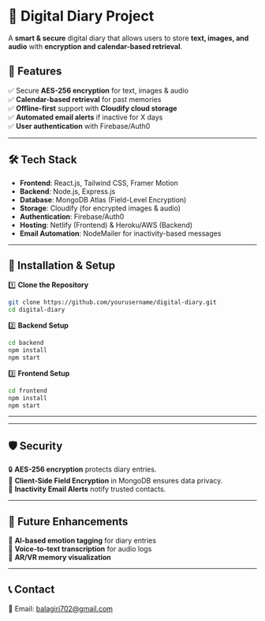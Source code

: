 # 📖 Digital Diary Project  
A **smart & secure** digital diary that allows users to store **text, images, and audio** with **encryption and calendar-based retrieval**.  

## 🚀 Features  
✅ Secure **AES-256 encryption** for text, images & audio  
✅ **Calendar-based retrieval** for past memories  
✅ **Offline-first** support with **Cloudify cloud storage**  
✅ **Automated email alerts** if inactive for X days  
✅ **User authentication** with Firebase/Auth0  

---

## 🛠️ Tech Stack  
- **Frontend**: React.js, Tailwind CSS, Framer Motion  
- **Backend**: Node.js, Express.js  
- **Database**: MongoDB Atlas (Field-Level Encryption)  
- **Storage**: Cloudify (for encrypted images & audio)  
- **Authentication**: Firebase/Auth0  
- **Hosting**: Netlify (Frontend) & Heroku/AWS (Backend)  
- **Email Automation**: NodeMailer for inactivity-based messages  

---

## 🔧 Installation & Setup  
1️⃣ **Clone the Repository**  
```bash
git clone https://github.com/yourusername/digital-diary.git
cd digital-diary
```
2️⃣ **Backend Setup**  
```bash
cd backend
npm install
npm start
```
3️⃣ **Frontend Setup**  
```bash
cd frontend
npm install
npm start
```

---


---

## 🛡️ Security  
🔒 **AES-256 encryption** protects diary entries.  
🔑 **Client-Side Field Encryption** in MongoDB ensures data privacy.  
📧 **Inactivity Email Alerts** notify trusted contacts.  

---

## 📌 Future Enhancements  
🔹 **AI-based emotion tagging** for diary entries  
🔹 **Voice-to-text transcription** for audio logs  
🔹 **AR/VR memory visualization**  

---

## 📞 Contact  
📧 Email: balagiri702@gmail.com
